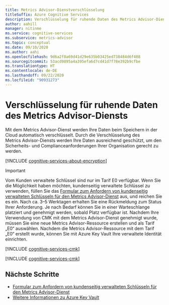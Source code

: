 ```yaml
---
title: Metrics Advisor-Dienstverschlüsselung
titleSuffix: Azure Cognitive Services
description: Verschlüsselung für ruhende Daten des Metrics Advisor-Diensts
author: aahill
manager: nitinme
ms.service: cognitive-services
ms.subservice: metrics-advisor
ms.topic: conceptual
ms.date: 09/10/2020
ms.author: aahi
ms.openlocfilehash: 9d6a2f8a69d41d29e635b03425ed738484d6f408
ms.sourcegitcommit: 53acd9895a4a395efa6d7cd41d7f78e392b9cfbe
ms.translationtype: HT
ms.contentlocale: de-DE
ms.lasthandoff: 09/22/2020
ms.locfileid: "90931273"
---
```

# <a name="metrics-advisor-service-encryption-of-data-at-rest"></a>Verschlüsselung für ruhende Daten des Metrics Advisor-Diensts

Mit dem Metrics Advisor-Dienst werden Ihre Daten beim Speichern in der Cloud automatisch verschlüsselt. Durch die Verschlüsselung des Metrics Advisor-Diensts werden Ihre Daten ausreichend geschützt, um den Sicherheits- und Complianceanforderungen Ihrer Organisation gerecht zu werden.

[!INCLUDE [cognitive-services-about-encryption](../includes/cognitive-services-about-encryption.md)]

> [!IMPORTANT]
> Vom Kunden verwaltete Schlüssel sind nur im Tarif E0 verfügbar. Wenn Sie die Möglichkeit haben möchten, kundenseitig verwaltete Schlüssel zu verwenden, füllen Sie das [Formular zum Anfordern von kundenseitig verwalteten Schlüsseln für den Metrics Advisor-Dienst](https://aka.ms/cogsvc-cmk) aus, und reichen Sie es ein. Nach ca. 3–5 Werktagen erhalten Sie eine Rückmeldung zum Status Ihrer Anforderung. Je nach Bedarf können Sie in einer Warteschlange platziert und genehmigt werden, sobald Platz verfügbar ist. Nachdem Ihre Verwendung von CMK mit dem Metrics Advisor-Dienst genehmigt wurde, müssen Sie eine neue Metrics Advisor-Ressource erstellen und als Tarif „E0“ auswählen. Nachdem die Metrics Advisor-Ressource mit dem Tarif „E0“ erstellt wurde, können Sie mit Azure Key Vault Ihre verwaltete Identität einrichten.

[!INCLUDE [cognitive-services-cmk](../includes/cognitive-services-cmk-regions.md)]

[!INCLUDE [cognitive-services-cmk](../includes/configure-customer-managed-keys.md)]

## <a name="next-steps"></a>Nächste Schritte

* [Formular zum Anfordern von kundenseitig verwalteten Schlüsseln für den Metrics Advisor-Dienst](https://aka.ms/cogsvc-cmk)
* [Weitere Informationen zu Azure Key Vault](https://docs.microsoft.com/azure/key-vault/key-vault-overview)

